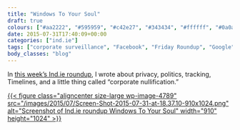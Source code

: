 ```yaml
---
title: "Windows To Your Soul"
draft: true
colours: ["#aa2222", "#595959", "#c42e27", "#343434", "#ffffff", "#0a0a0a", "#ffffff"]
date: 2015-07-31T17:40:09+00:00
categories: ["ind.ie"]
tags: ["corporate surveillance", "Facebook", "Friday Roundup", "Google", "surveillance", "Uber", "Windows 10"]
body_classes: "blog"
---
```


In [this week’s Ind.ie roundup](https://ind.ie/blog/windows-to-your-soul/), I wrote about privacy, politics, tracking, Timelines, and a little thing called “corporate nullification.”

[{{< figure class="aligncenter size-large wp-image-4789" src="/images/2015/07/Screen-Shot-2015-07-31-at-18.37.10-910x1024.png" alt="Screenshot of Ind.ie roundup Windows To Your Soul" width="910" height="1024" >}}](https://ind.ie/blog/windows-to-your-soul/)

	